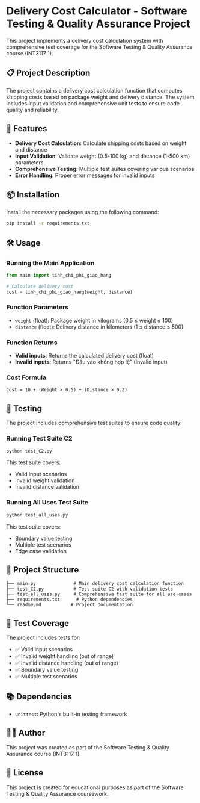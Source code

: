 # Delivery Cost Calculator - Software Testing & Quality Assurance Project

This project implements a delivery cost calculation system with comprehensive test coverage for the Software Testing & Quality Assurance course (INT3117 1).

## 📋 Project Description

The project contains a delivery cost calculation function that computes shipping costs based on package weight and delivery distance. The system includes input validation and comprehensive unit tests to ensure code quality and reliability.

## 🚀 Features

- **Delivery Cost Calculation**: Calculate shipping costs based on weight and distance
- **Input Validation**: Validate weight (0.5-100 kg) and distance (1-500 km) parameters
- **Comprehensive Testing**: Multiple test suites covering various scenarios
- **Error Handling**: Proper error messages for invalid inputs

## 📦 Installation

Install the necessary packages using the following command:

```bash
pip install -r requirements.txt
```

## 🛠️ Usage

### Running the Main Application

```python
from main import tinh_chi_phi_giao_hang

# Calculate delivery cost
cost = tinh_chi_phi_giao_hang(weight, distance)
```

### Function Parameters

- `weight` (float): Package weight in kilograms (0.5 ≤ weight ≤ 100)
- `distance` (float): Delivery distance in kilometers (1 ≤ distance ≤ 500)

### Function Returns

- **Valid inputs**: Returns the calculated delivery cost (float)
- **Invalid inputs**: Returns "Đầu vào không hợp lệ" (Invalid input)

### Cost Formula

```
Cost = 10 + (Weight × 0.5) + (Distance × 0.2)
```

## 🧪 Testing

The project includes comprehensive test suites to ensure code quality:

### Running Test Suite C2

```bash
python test_C2.py
```

This test suite covers:
- Valid input scenarios
- Invalid weight validation
- Invalid distance validation

### Running All Uses Test Suite

```bash
python test_all_uses.py
```

This test suite covers:
- Boundary value testing
- Multiple test scenarios
- Edge case validation

## 📁 Project Structure

```
├── main.py              # Main delivery cost calculation function
├── test_C2.py           # Test suite C2 with validation tests
├── test_all_uses.py     # Comprehensive test suite for all use cases
├── requirements.txt      # Python dependencies
└── readme.md           # Project documentation
```

## 🎯 Test Coverage

The project includes tests for:
- ✅ Valid input scenarios
- ✅ Invalid weight handling (out of range)
- ✅ Invalid distance handling (out of range)
- ✅ Boundary value testing
- ✅ Multiple test scenarios

## 📚 Dependencies

- `unittest`: Python's built-in testing framework

## 👨‍💻 Author

This project was created as part of the Software Testing & Quality Assurance course (INT3117 1).

## 📄 License

This project is created for educational purposes as part of the Software Testing & Quality Assurance coursework.